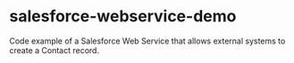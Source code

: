# salesforce-webservice-demo
Code example of a Salesforce Web Service that allows external systems to create a Contact record.

